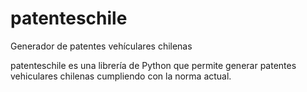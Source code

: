 # patenteschile
Generador de patentes vehículares chilenas

patenteschile es una librería de Python que permite generar patentes vehiculares chilenas cumpliendo con la norma actual.
